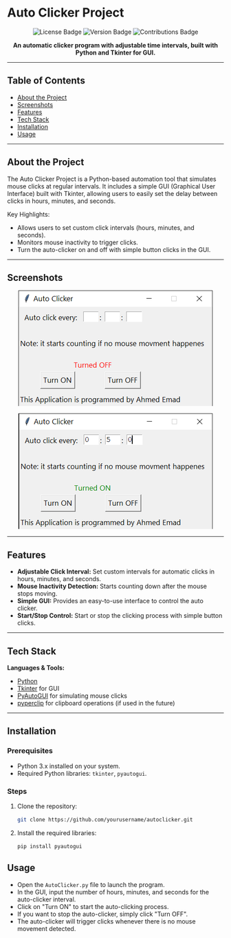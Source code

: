 # Auto Clicker Project

<p align="center">
    <img src="https://img.shields.io/github/license/ahmedemadh/all_projects" alt="License Badge">
    <img src="https://img.shields.io/badge/version-1.0-blue" alt="Version Badge">
    <img src="https://img.shields.io/badge/contributions-welcome-brightgreen" alt="Contributions Badge">
</p>

<p align="center"><strong>An automatic clicker program with adjustable time intervals, built with Python and Tkinter for GUI.</strong></p>

---

## Table of Contents

- [About the Project](#about-the-project)
- [Screenshots](#screenshots)
- [Features](#features)
- [Tech Stack](#tech-stack)
- [Installation](#installation)
- [Usage](#usage)

---

## About the Project

The Auto Clicker Project is a Python-based automation tool that simulates mouse clicks at regular intervals. It includes a simple GUI (Graphical User Interface) built with Tkinter, allowing users to easily set the delay between clicks in hours, minutes, and seconds.

Key Highlights:

- Allows users to set custom click intervals (hours, minutes, and seconds).
- Monitors mouse inactivity to trigger clicks.
- Turn the auto-clicker on and off with simple button clicks in the GUI.

---

## Screenshots

<p align="center">
    <img src="https://github.com/AhmedEmadh/all_projects/blob/master/Python%20Projects/Auto%20Clicker/Screenshot-1.png" alt="Project Screenshot" style="max-width: 100%;">
</p>
<p align="center">
    <img src="https://github.com/AhmedEmadh/all_projects/blob/master/Python%20Projects/Auto%20Clicker/Screenshot-2.png" alt="Project Screenshot" style="max-width: 100%;">
</p>

---

## Features

<ul>
    <li><strong>Adjustable Click Interval:</strong> Set custom intervals for automatic clicks in hours, minutes, and seconds.</li>
    <li><strong>Mouse Inactivity Detection:</strong> Starts counting down after the mouse stops moving.</li>
    <li><strong>Simple GUI:</strong> Provides an easy-to-use interface to control the auto clicker.</li>
    <li><strong>Start/Stop Control:</strong> Start or stop the clicking process with simple button clicks.</li>
</ul>

---

## Tech Stack

<p><strong>Languages & Tools:</strong></p>
<ul>
    <li><a href="https://www.python.org/">Python</a></li>
    <li><a href="https://docs.python.org/3/library/tkinter.html">Tkinter</a> for GUI</li>
    <li><a href="https://pyautogui.readthedocs.io/">PyAutoGUI</a> for simulating mouse clicks</li>
    <li><a href="https://pypi.org/project/pyperclip/">pyperclip</a> for clipboard operations (if used in the future)</li>
</ul>

---

## Installation

### Prerequisites

- Python 3.x installed on your system.
- Required Python libraries: `tkinter`, `pyautogui`.

### Steps

1. Clone the repository:
   
   ```bash
   git clone https://github.com/yourusername/autoclicker.git
   ```

2. Install the required libraries:
   
   ```bash
   pip install pyautogui
   ```

## Usage

- Open the `AutoClicker.py` file to launch the program.
- In the GUI, input the number of hours, minutes, and seconds for the auto-clicker interval.
- Click on "Turn ON" to start the auto-clicking process.
- If you want to stop the auto-clicker, simply click "Turn OFF".
- The auto-clicker will trigger clicks whenever there is no mouse movement detected.
